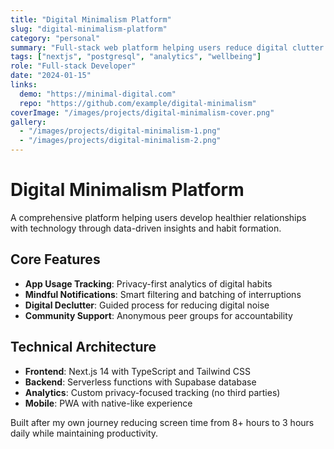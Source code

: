 ```yaml
---
title: "Digital Minimalism Platform"
slug: "digital-minimalism-platform"
category: "personal"
summary: "Full-stack web platform helping users reduce digital clutter through habit tracking, app usage analytics, and mindful technology practices."
tags: ["nextjs", "postgresql", "analytics", "wellbeing"]
role: "Full-stack Developer"
date: "2024-01-15"
links:
  demo: "https://minimal-digital.com"
  repo: "https://github.com/example/digital-minimalism"
coverImage: "/images/projects/digital-minimalism-cover.png"
gallery:
  - "/images/projects/digital-minimalism-1.png"
  - "/images/projects/digital-minimalism-2.png"
---
```


# Digital Minimalism Platform

A comprehensive platform helping users develop healthier relationships with technology through data-driven insights and habit formation.

## Core Features

- **App Usage Tracking**: Privacy-first analytics of digital habits
- **Mindful Notifications**: Smart filtering and batching of interruptions
- **Digital Declutter**: Guided process for reducing digital noise
- **Community Support**: Anonymous peer groups for accountability

## Technical Architecture

- **Frontend**: Next.js 14 with TypeScript and Tailwind CSS
- **Backend**: Serverless functions with Supabase database
- **Analytics**: Custom privacy-focused tracking (no third parties)
- **Mobile**: PWA with native-like experience

Built after my own journey reducing screen time from 8+ hours to 3 hours daily while maintaining productivity.